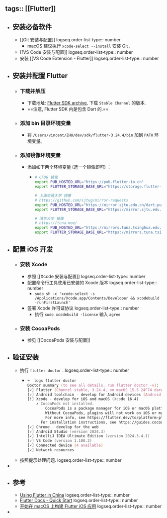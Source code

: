 tags:: [[Flutter]]
---

- ## 安装必备软件
	- [[Git 安装与配置]]
	  logseq.order-list-type:: number
		- macOS 建议执行 `xcode-select --install` 安装 Git .
	- [[VS Code 安装与配置]]
	  logseq.order-list-type:: number
	- 安装 [[VS Code Extension - Flutter]]
	  logseq.order-list-type:: number
- ## 安装并配置 Flutter
	- ### 下载并解压
		- 下载地址: [Flutter SDK archive](https://docs.flutter.dev/install/archive), 下载 `Stable Channel` 的版本.
		- ==注意, Flutter SDK 内是包含 Dart 的.==
	- ### 添加 bin 目录环境变量
		- 将 `/Users/vincent/ZHU/dev/sdk/flutter-3.24.4/bin` 加到 `PATH` 环境变量。
	- ### 添加镜像环境变量
		- 添加如下两个环境变量 (选一个镜像即可) ：
			- ``` zsh
			  # CFUG 镜像
			  export PUB_HOSTED_URL="https://pub.flutter-io.cn"
			  export FLUTTER_STORAGE_BASE_URL="https://storage.flutter-io.cn"
			  
			  # 上海交通大学 镜像
			  # https://github.com/sjtug/mirror-requests
			  export PUB_HOSTED_URL="https://mirror.sjtu.edu.cn/dart-pub"
			  export FLUTTER_STORAGE_BASE_URL="https://mirror.sjtu.edu.cn"
			  
			  # 清华大学 镜像
			  # https://tuna.moe/
			  export PUB_HOSTED_URL="https://mirrors.tuna.tsinghua.edu.cn/dart-pub"
			  export FLUTTER_STORAGE_BASE_URL="https://mirrors.tuna.tsinghua.edu.cn/flutter"
			  ```
- ## 配置 iOS 开发
	- ### 安装 Xcode
		- 参照 [[Xcode 安装与配置]]
		  logseq.order-list-type:: number
		- 配置命令行工具使用已安装的 Xcode 版本
		  logseq.order-list-type:: number
			- `sudo sh -c 'xcode-select -s /Applications/Xcode.app/Contents/Developer && xcodebuild -runFirstLaunch'`
		- 签署 Xcode 许可证协议
		  logseq.order-list-type:: number
			- 执行 `sudo xcodebuild -license` 输入 `agree`
	- ### 安装 CocoaPods
		- 参见 [[CocoaPods 安装与配置]]
- ## 验证安装
	- 执行 `flutter doctor` .
	  logseq.order-list-type:: number
		- ``` zsh
		  ➜  logs flutter doctor
		  Doctor summary (to see all details, run flutter doctor -v):
		  [✓] Flutter (Channel stable, 3.24.4, on macOS 15.5 24F74 darwin-arm64, locale en-US)
		  [✓] Android toolchain - develop for Android devices (Android SDK version 35.0.1)
		  [!] Xcode - develop for iOS and macOS (Xcode 16.4)
		      ✗ CocoaPods not installed.
		          CocoaPods is a package manager for iOS or macOS platform code.
		          Without CocoaPods, plugins will not work on iOS or macOS.
		          For more info, see https://flutter.dev/to/platform-plugins
		        For installation instructions, see https://guides.cocoapods.org/using/getting-started.html#installation
		  [✓] Chrome - develop for the web
		  [✓] Android Studio (version 2024.3)
		  [✓] IntelliJ IDEA Ultimate Edition (version 2024.3.4.1)
		  [✓] VS Code (version 1.100.2)
		  [✓] Connected device (4 available)
		  [✓] Network resources
		  ```
	- 按照提示处理问题.
	  logseq.order-list-type:: number
-
- ## 参考
	- [Using Flutter in China](https://docs.flutter.dev/community/china)
	  logseq.order-list-type:: number
	- [Flutter  Docs - Quick Start](https://docs.flutter.dev/get-started/quick)
	  logseq.order-list-type:: number
	- [开始在 macOS 上构建 Flutter iOS 应用](https://docs.flutter.cn/get-started/install/macos/mobile-ios)
	  logseq.order-list-type:: number
-